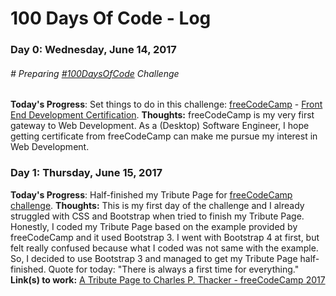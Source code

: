 # 100 Days Of Code - Log

### Day 0: Wednesday, June 14, 2017
###### # Preparing [#100DaysOfCode](https://twitter.com/hashtag/100daysofcode) Challenge
**Today's Progress**: Set things to do in this challenge: [freeCodeCamp](https://www.freecodecamp.com) - [Front End Development Certification](https://www.freecodecamp.com/map).
**Thoughts:** freeCodeCamp is my very first gateway to Web Development. As a (Desktop) Software Engineer, I hope getting certificate from freeCodeCamp can make me pursue my interest in Web Development.

### Day 1: Thursday, June 15, 2017
**Today's Progress**: Half-finished my Tribute Page for [freeCodeCamp challenge](https://www.freecodecamp.com/challenges/build-a-tribute-page).
**Thoughts:** This is my first day of the challenge and I already struggled with CSS and Bootstrap when tried to finish my Tribute Page. Honestly, I coded my Tribute Page based on the example provided by freeCodeCamp and it used Bootstrap 3. I went with Bootstrap 4 at first, but felt really confused because what I coded was not same with the example. So, I decided to use Bootstrap 3 and managed to get my Tribute Page half-finished.
Quote for today: "There is always a first time for everything."
**Link(s) to work:** [A Tribute Page to Charles P. Thacker - freeCodeCamp 2017](https://codepen.io/e-brahim/full/owzxGe/)


